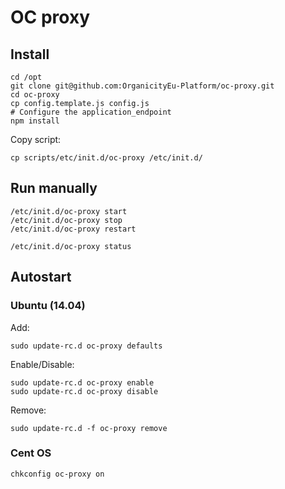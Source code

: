 # OC proxy

## Install

```
cd /opt
git clone git@github.com:OrganicityEu-Platform/oc-proxy.git
cd oc-proxy
cp config.template.js config.js
# Configure the application_endpoint
npm install
```

Copy script:

```
cp scripts/etc/init.d/oc-proxy /etc/init.d/
```

## Run manually

```
/etc/init.d/oc-proxy start
/etc/init.d/oc-proxy stop
/etc/init.d/oc-proxy restart

/etc/init.d/oc-proxy status
```

## Autostart

### Ubuntu (14.04)

Add:

```
sudo update-rc.d oc-proxy defaults
```

Enable/Disable:

```
sudo update-rc.d oc-proxy enable
sudo update-rc.d oc-proxy disable
```

Remove:

```
sudo update-rc.d -f oc-proxy remove
```

### Cent OS

```
chkconfig oc-proxy on
```

